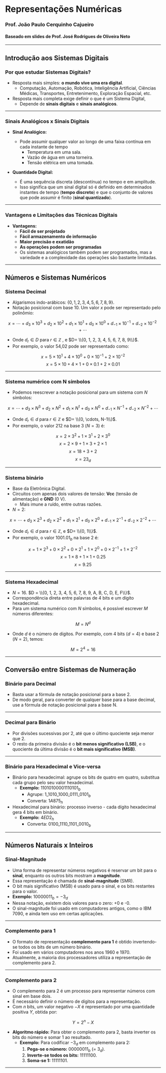 # Representações Numéricas

### Prof. João Paulo Cerquinho Cajueiro
#### Baseado em slides de Prof. José Rodrigues de Oliveira Neto

---

## Introdução aos Sistemas Digitais

### Por que estudar Sistemas Digitais?

* Resposta mais simples: **o mundo vive uma era digital**.
    * Computação, Automação, Robótica, Inteligência Artificial, Ciências Médicas, Transportes, Entretenimento, Exploração Espacial, etc.
* Resposta mais completa exige definir o que é um Sistema Digital,
    * Depende de **sinais digitais** e **sinais analógicos**.

---

### Sinais Analógicos x Sinais Digitais

* **Sinal Analógico:**
    * Pode assumir qualquer valor ao longo de uma faixa contínua em cada instante de tempo
        * Temperatura em uma sala.
        * Vazão de água em uma torneira.
        * Tensão elétrica em uma tomada.

* **Quantidade Digital:**
    * É uma sequência discreta (descontínua) no tempo e em amplitude.
    * Isso significa que um sinal digital só é definido em determinados instantes de tempo (**tempo discreto**) e que o conjunto de valores que pode assumir é finito (**sinal quantizado**).

---

### Vantagens e Limitações das Técnicas Digitais

* **Vantagens:**
    * **Fácil de ser projetado** <!-- Os circuitos de chaveamento não se importam com os valores exatos de tensão ou corrente, apenas com a faixa em que eles se encontram. -->
    * **Fácil armazenamento de informação** <!-- As técnicas de armazenamento digital podem armazenar bilhões de bits em um espaço físico relativamente pequeno. -->
    * **Maior precisão e exatidão** <!-- A precisão nos sistemas analógicos é limitada, pois os valores de tensão e corrente dependem diretamente dos componentes do circuito e são muito afetados por ruídos. -->
    * **As operações podem ser programadas** <!-- É fácil e conveniente desenvolver sistemas digitais cuja operação é controlada por um conjunto de instruções previamente armazenadas, chamado de programa. -->
    * Os sistemas analógicos também podem ser programados, mas a variedade e a complexidade das operações são bastante limitadas.

---

## Números e Sistemas Numéricos

### Sistema Decimal

* Algarismos indo-arábicos: $\{0, 1, 2, 3, 4, 5, 6, 7, 8, 9\}$.
* Notação posicional com base 10. Um valor $x$ pode ser representado pelo polinômio:

$$x = \cdots + d_3 \times 10^3 + d_2 \times 10^2 + d_1 \times 10^1 + d_0 \times 10^0 +d_{-1} \times 10^{-1} + d_{-2} \times 10^{-2} + \cdots$$

* Onde $d_r \in D$ para $r \in \mathbb{Z}$ , e $D= \\{0, 1, 2, 3, 4, 5, 6, 7, 8, 9\\}$.
* Por exemplo, o valor 54,02 pode ser representado como:

$$x = 5 \times 10^1 + 4 \times 10^0 + 0 \times 10^{-1} + 2 \times 10^{-2}$$
$$x = 5 \times 10 + 4 \times 1 + 0 \times 0.1 + 2 \times 0.01$$ 

---

### Sistema numérico com N símbolos

* Podemos reescrever a notação posicional para um sistema com $N$ símbolos:

$$x = \cdots + d_3 \times N^3 + d_2 \times N^2 + d_1 \times N^1 + d_0 \times N^0 +d_{-1} \times N^{-1} + d_{-2} \times N^{-2} + \cdots$$

* Onde $d_r \in d$ para $r \in \mathbb{Z}$  e $D= \\{0, \cdots, N-1\\}$.
* Por exemplo, o valor 212 na base 3 ($N=3$) é:

$$x = 2 \times 3^2 + 1 \times 3^1 + 2 \times 3^0$$$$x = 2 \times 9 + 1 \times 3 + 2 \times 1$$$$x = 18 + 3 + 2$$
$$x = 23_d$$ 

---

### Sistema binário

* Base da Eletrônica Digital.
* Circuitos com apenas dois valores de tensão: **Vcc** (tensão de alimentação) e **GND** (0 V).
    * Mais imune a ruído, entre outras razões.
* $N=2$:

$$x = \cdots + d_3 \times 2^3 + d_2 \times 2^2 + d_1 \times 2^1 + d_0 \times 2^0 +d_{-1} \times 2^{-1} + d_{-2} \times 2^{-2} + \cdots$$

* Onde $d_r \in d$ para $r \in \mathbb{Z}$, e $D= \\{0, 1\\}$.
* Por exemplo, o valor $1001.01_b$ na base 2 é:

$$x = 1 \times 2^3 + 0 \times 2^2 + 0 \times 2^1 + 1 \times 2^0 + 0 \times 2^{-1} + 1 \times 2^{-2}$$$$x = 1 \times 8 + 1 \times 1 + 0.25$$$$x = 9.25$$ 

---

### Sistema Hexadecimal

* $N = 16$. $D = \\{0, 1, 2, 3, 4, 5, 6, 7, 8, 9, A, B, C, D, E, F\\}$.
* Correspondência direta entre palavras de 4 bits e um dígito hexadecimal.
* Para um sistema numérico com $N$ símbolos, é possível escrever $M$ números diferentes:

$$M = N^d$$

* Onde $d$ é o número de dígitos. Por exemplo, com 4 bits ($d=4$) e base 2 ($N=2$), temos:

$$M = 2^4 = 16$$

---

## Conversão entre Sistemas de Numeração

### Binário para Decimal

* Basta usar a fórmula de notação posicional para a base 2.
* De modo geral, para converter de qualquer base para a base decimal, use a fórmula de notação posicional para a base N.

---

### Decimal para Binário

* Por divisões sucessivas por 2, até que o último quociente seja menor que 2.
* O resto da primeira divisão é o **bit menos significativo (LSB)**, e o quociente da última divisão é o **bit mais significativo (MSB)**.

---

### Binário para Hexadecimal e Vice-versa

* Binário para hexadecimal: agrupe os bits de quatro em quatro, substitua cada grupo pelo seu valor hexadecimal.
    * **Exemplo:** $11010100001110101_b$
        * Agrupe: $1\_1010\_1000\_0111\_0101_b$
        * Converta: $1A875_h$ 
* Hexadecimal para binário: processo inverso - cada dígito hexadecimal gera 4 bits em binário.
    * **Exemplo:** $4ED2_h$
        * Converta: $0100\_1110\_1101\_0010_b$

---

## Números Naturais x Inteiros

### Sinal-Magnitude

* Uma forma de representar números negativos é reservar um bit para o **sinal**, enquanto os outros bits mostram a **magnitude**.
* Essa representação é chamada de **sinal-magnitude** (SMR).
* O bit mais significativo (MSB) é usado para o sinal, e os bits restantes para o valor.
* **Exemplo:** $10000011_b = -3_d$
* Nessa notação, existem dois valores para o zero: +0 e -0.
* O sinal-magnitude foi usado em computadores antigos, como o IBM 7090, e ainda tem uso em certas aplicações.

---

### Complemento para 1

* O formato de representação **complemento para 1** é obtido invertendo-se todos os bits de um número binário.
* Foi usado em vários computadores nos anos 1960 e 1970.
* Atualmente, a maioria dos processadores utiliza a representação de complemento para 2.

---

### Complemento para 2

* O complemento para 2 é um processo para representar números com sinal em base dois.
* É necessário definir o número de dígitos para a representação.
* Com $n$ bits, um valor negativo $-X$ é representado por uma quantidade positiva $Y$, obtida por:

$$Y = 2^n - X$$

* **Algoritmo rápido:** Para obter o complemento para 2, basta inverter os bits do número e somar 1 ao resultado.
    * **Exemplo:** Para codificar $-3_d$ em complemento para 2:
        1.  **Pega-se o número:** $00000011_b$ (= $3_d$).
        2.  **Inverte-se todos os bits:** $11111100$.
        3.  **Soma-se 1:** $11111101$.

---